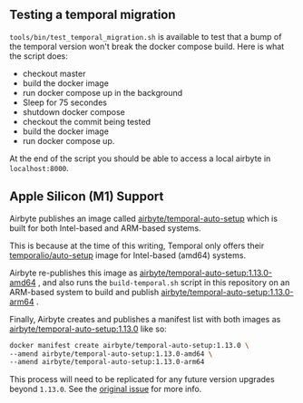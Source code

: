 ## Testing a temporal migration

`tools/bin/test_temporal_migration.sh` is available to test that a bump of the temporal version won't break the docker compose build. Here is what 
the script does:
- checkout master
- build the docker image
- run docker compose up in the background
- Sleep for 75 secondes
- shutdown docker compose
- checkout the commit being tested
- build the docker image
- run docker compose up.

At the end of the script you should be able to access a local airbyte in `localhost:8000`.

## Apple Silicon (M1) Support

Airbyte publishes an image called [airbyte/temporal-auto-setup](https://hub.docker.com/r/airbyte/temporal-auto-setup/tags) which is built for both
Intel-based and ARM-based systems.

This is because at the time of this writing, Temporal only offers their [temporalio/auto-setup](https://hub.docker.com/r/temporalio/auto-setup) image
for Intel-based (amd64) systems.

Airbyte re-publishes this image
as [airbyte/temporal-auto-setup:1.13.0-amd64](https://hub.docker.com/layers/airbyte/temporal-auto-setup/1.13.0-amd64/images/sha256-46da05b202e2fa66d9c3f5af5a31b954979d8132c4f67300e884bdad8a45b94d?context=explore)
, and also runs the `build-temporal.sh` script in this repository on an ARM-based system to build and
publish [airbyte/temporal-auto-setup:1.13.0-arm64](https://hub.docker.com/layers/airbyte/temporal-auto-setup/1.13.0-arm64/images/sha256-05027f6a9ba658205c5e961165bb8dad55c95ae0a009eddbf491d12f3d84fe20?context=explore)
.

Finally, Airbyte creates and publishes a manifest list with both images
as [airbyte/temporal-auto-setup:1.13.0](https://hub.docker.com/layers/airbyte/temporal-auto-setup/1.13.0/images/sha256-46da05b202e2fa66d9c3f5af5a31b954979d8132c4f67300e884bdad8a45b94d?context=explore)
like so:

```bash
docker manifest create airbyte/temporal-auto-setup:1.13.0 \
--amend airbyte/temporal-auto-setup:1.13.0-amd64 \
--amend airbyte/temporal-auto-setup:1.13.0-arm64
```

This process will need to be replicated for any future version upgrades beyond `1.13.0`. See the [original issue](https://github.com/airbytehq/airbyte/issues/8849) for more info.
